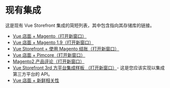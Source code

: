 # 现有集成

这是现有 Vue Storefront 集成的简短列表，其中包含指向其存储库的链接。

- [Vue 店面 + Magento（打开新窗口）](https://github.com/vuestorefront/mage2vuestorefront)
- [Vue 店面 + Magento 1.9（打开新窗口）](https://github.com/divanteLtd/magento1-vsbridge)
- [Vue Storefront + 使用 Magento 结账（打开新窗口）](https://github.com/divanteLtd/magento2-external-checkout)
- [Vue 店面 + Pimcore（打开新窗口）](https://github.com/divanteLtd/pimcore2vuestorefront)
- [Magento2 产品评论（打开新窗口）](https://github.com/vuestorefront/vue-storefront/blob/develop/doc/Reviews.md)
- [Vue Storefront 3rd 方平台集成样板 （打开新窗口）](https://github.com/divanteLtd/vue-storefront-integration-boilerplate)- 这是您应该实现以集成第三方平台的 API。
- [Vue 店面 + 新鲜相关性](https://github.com/TriggeredMessaging/vsf-freshrelevance)

